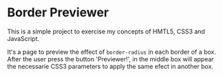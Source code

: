 # Border Previewer

This is a simple project to exercise my concepts of HMTL5, CSS3 and JavaScript.

It's a page to preview the effect of `border-radius` in each border of a box.
After the user press the button 'Previewer!', in the middle box will appear the necessarie CSS3 parameters to apply the same efect in another box.
